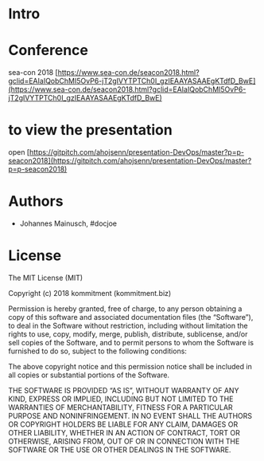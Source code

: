 # Intro

# Conference
sea-con 2018
[https://www.sea-con.de/seacon2018.html?gclid=EAIaIQobChMI5OvP6-jT2gIVYTPTCh0I_gzIEAAYASAAEgKTdfD_BwE](https://www.sea-con.de/seacon2018.html?gclid=EAIaIQobChMI5OvP6-jT2gIVYTPTCh0I_gzIEAAYASAAEgKTdfD_BwE)

# to view the presentation
open [https://gitpitch.com/ahojsenn/presentation-DevOps/master?p=p-seacon2018](https://gitpitch.com/ahojsenn/presentation-DevOps/master?p=p-seacon2018)

# Authors
- Johannes Mainusch, #docjoe

# License
The MIT License (MIT)

Copyright (c) 2018 kommitment (kommitment.biz)

Permission is hereby granted, free of charge, to any person obtaining a copy of this software and associated documentation files (the “Software”), to deal in the Software without restriction, including without limitation the rights to use, copy, modify, merge, publish, distribute, sublicense, and/or sell copies of the Software, and to permit persons to whom the Software is furnished to do so, subject to the following conditions:

The above copyright notice and this permission notice shall be included in all copies or substantial portions of the Software.

THE SOFTWARE IS PROVIDED “AS IS”, WITHOUT WARRANTY OF ANY KIND, EXPRESS OR IMPLIED, INCLUDING BUT NOT LIMITED TO THE WARRANTIES OF MERCHANTABILITY, FITNESS FOR A PARTICULAR PURPOSE AND NONINFRINGEMENT. IN NO EVENT SHALL THE AUTHORS OR COPYRIGHT HOLDERS BE LIABLE FOR ANY CLAIM, DAMAGES OR OTHER LIABILITY, WHETHER IN AN ACTION OF CONTRACT, TORT OR OTHERWISE, ARISING FROM, OUT OF OR IN CONNECTION WITH THE SOFTWARE OR THE USE OR OTHER DEALINGS IN THE SOFTWARE.
